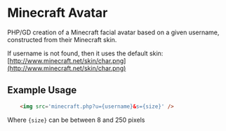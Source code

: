 # Minecraft Avatar

PHP/GD creation of a Minecraft facial avatar based on a given username, constructed from their Minecraft skin.

If username is not found, then it uses the default skin: [http://www.minecraft.net/skin/char.png](http://www.minecraft.net/skin/char.png)

## Example Usage

```html
    <img src='minecraft.php?u={username}&s={size}' />
```
   
Where `{size}` can be between 8 and 250 pixels